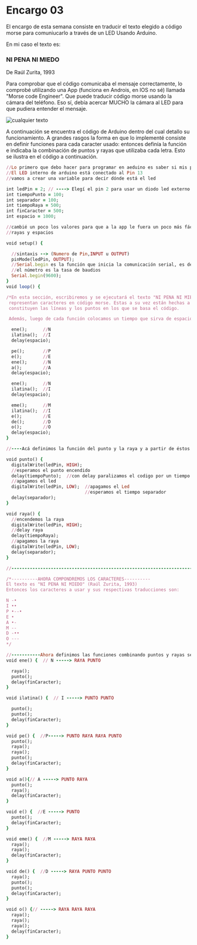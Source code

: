 # Encargo 03
El encargo de esta semana consiste en traducir el texto elegido a código morse para comuniucarlo a través de un LED Usando Arduino.

En mi caso el texto es:

### NI PENA NI MIEDO

De Raúl Zurita, 1993

Para comprobar que el código comunicaba el mensaje correctamente, lo comprobé utilizando una App (funciona en Androis, en IOS no sé) llamada "Morse code Engineer". Que puede traducir código morse usando
la cámara del teléfono. Eso sí, debía acercar MUCHO la cámara al LED para que pudiera entender el mensaje.

![cualquier texto](./imagenes/morse.jpg) 

A continuación se encuentra el código de Arduino dentro del cual detallo su funcionamiento. A grandes rasgos la forma en que lo implementé consiste en definir funciones para cada caracter usado: entonces definía la función e indicaba la combinación de puntos y rayas que utilizaba cada letra. Esto se ilustra en el código a continuación.

```ruby
//Lo primero que debo hacer para programar en aeduino es saber si mis pines son outputs o inputs
//El LED interno de arduino está conectado al Pin 13
//vamos a crear una variable para decir dónde está el led

int ledPin = 2; // ----> Elegí el pin 2 para usar un diodo led externo
int tiempoPunto = 100;
int separador = 100;
int tiempoRaya = 500;
int finCaracter = 500;
int espacio = 1000;

//cambié un poco los valores para que a la app le fuera un poco más fácil leer la alternancia entre puntos
//rayas y espacios

void setup() {

  //sintaxis --> (Numero de Pin,INPUT u OUTPUT)
  pinMode(ledPin, OUTPUT);
  //Serial.begin es la función que inicia la comunicación serial, es decir, mantiene el arduino conectado al computador
  //el númetro es la tasa de baudios
  Serial.begin(9600);
}
void loop() {

/*En esta sección, escribiremos y se ejecutará el texto "NI PENA NI MIEDO" a partir de funciones 'complejas', que
 representan caracteres en código morse. Estas a su vez están hechas a partir de funciones más simples que 
 constituyen las líneas y los puntos en los que se basa el código. 

 Además, luego de cada función colocamos un tiempo que sirva de espacio entre palabras*/

  ene();      //N
  ilatina();  //I
  delay(espacio); 

  pe();       //P
  e();        //E
  ene();      //N
  a();        //A
  delay(espacio);

  ene();      //N
  ilatina();  //I
  delay(espacio);

  eme();      //M
  ilatina();  //I
  e();        //E
  de();       //D
  o();        //O
  delay(espacio);
}

//----Acá definimos la función del punto y la raya y a partir de éstos pasaremos a 'componer' los caracteres----

void punto() {
  digitalWrite(ledPin, HIGH);
  //esperamos el punto encendido
  delay(tiempoPunto);  //con delay paralizamos el codigo por un tiempo en milisegundos
  //apagamos el led
  digitalWrite(ledPin, LOW);  //apagamos el Led
                              //esperamos el tiempo separador
  delay(separador);
}

void raya() {
  //encendemos la raya
  digitalWrite(ledPin, HIGH);
  //delay raya
  delay(tiempoRaya);
  //apagamos la raya
  digitalWrite(ledPin, LOW);
  delay(separador);
}

//----------------------------------------------------------------------------------------------

/*----------AHORA COMPONDREMOS LOS CARACTERES----------
El texto es "NI PENA NI MIEDO" (Raúl Zurita, 1993)
Entonces los caracteres a usar y sus respectivas traducciones son:

N -• 
I •• 
P •--•
E •
A •-
M --
D -••
O --- 
*/

//-----------Ahora definimos las funciones combinando puntos y rayas según corresponda.  
void ene() {  // N -----> RAYA PUNTO

  raya();
  punto();
  delay(finCaracter);
}

void ilatina() {  // I -----> PUNTO PUNTO

  punto();
  punto();
  delay(finCaracter);  
}

void pe() {  //P-----> PUNTO RAYA RAYA PUNTO
  punto();
  raya();
  raya();
  punto();
  delay(finCaracter);  
}

void a(){// A -----> PUNTO RAYA
  punto();
  raya();
  delay(finCaracter);  
}

void e() {  //E -----> PUNTO
  punto();
  delay(finCaracter);  
}

void eme() {  //M -----> RAYA RAYA
  raya();
  raya();
  delay(finCaracter);  
}

void de() {  //D -----> RAYA PUNTO PUNTO
  raya();
  punto();
  punto();
  delay(finCaracter);  
}

void o() {// -----> RAYA RAYA RAYA
  raya();
  raya();
  raya();
  delay(finCaracter);
}
```
